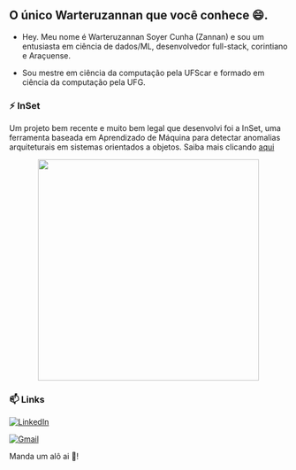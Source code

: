 ## O único Warteruzannan que você conhece 😄.

- Hey. Meu nome é Warteruzannan Soyer Cunha (Zannan) e sou um entusiasta em ciência de dados/ML, desenvolvedor full-stack, corintiano e Araçuense.

- Sou mestre em ciência da computação pela UFScar e formado em ciência da computação pela UFG.

### ⚡ InSet

Um projeto bem recente e muito bem legal que desenvolvi foi a InSet, uma ferramenta baseada em Aprendizado de Máquina para detectar anomalias arquiteturais em sistemas orientados a objetos. Saiba mais clicando [aqui](http://inset-tool.github.io/)

<div style="width: 100%; display: flex; justify-content:center">
    <img src="https://media1.tenor.com/images/f093ad8ea5e22c39abf8a40438fbd4a3/tenor.gif?itemid=14366046" width="400px">

</div>

### 📫 Links

[![LinkedIn](https://img.shields.io/static/v1?label=&message=LinkedIn&color=blue&style=flat-square&logo=LinkedIn&logoColor=white)](https://www.linkedin.com/in/warteruzannan-cunha-459620b9/)

[![Gmail](https://img.shields.io/static/v1?label=&message=warteruzannan@gmail.com&color=red&style=flat-square&logo=Gmail&logoColor=white)](mailto:warteruzannan@gmail.com)

Manda um alô ai 🤔!

<!--
**warteruzannan/warteruzannan** is a ✨ _special_ ✨ repository because its `README.md` (this file) appears on your GitHub profile.

Here are some ideas to get you started:

- 🔭 I’m currently working on ...
- 🌱 I’m currently learning ...
- 👯 I’m looking to collaborate on ...
- 🤔 I’m looking for help with ...
- 💬 Ask me about ...
- 📫 How to reach me: ...
- 😄 Pronouns: ...
- ⚡ Fun fact: ...
-->
